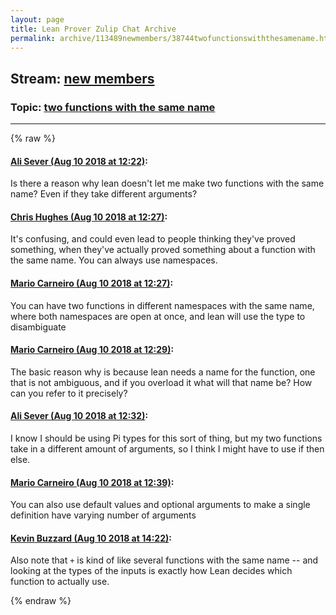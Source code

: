 ```yaml
---
layout: page
title: Lean Prover Zulip Chat Archive 
permalink: archive/113489newmembers/38744twofunctionswiththesamename.html
---
```


## Stream: [new members](index.html)
### Topic: [two functions with the same name](38744twofunctionswiththesamename.html)

---


{% raw %}
#### [ Ali Sever (Aug 10 2018 at 12:22)](https://leanprover.zulipchat.com/#narrow/stream/113489-new%20members/topic/two%20functions%20with%20the%20same%20name/near/131229114):
<p>Is there a reason why lean doesn't let me make two functions with the same name? Even if they take different arguments?</p>

#### [ Chris Hughes (Aug 10 2018 at 12:27)](https://leanprover.zulipchat.com/#narrow/stream/113489-new%20members/topic/two%20functions%20with%20the%20same%20name/near/131229303):
<p>It's confusing, and could even lead to people thinking they've proved something, when they've actually proved something about a function with the same name. You can always use namespaces.</p>

#### [ Mario Carneiro (Aug 10 2018 at 12:27)](https://leanprover.zulipchat.com/#narrow/stream/113489-new%20members/topic/two%20functions%20with%20the%20same%20name/near/131229312):
<p>You can have two functions in different namespaces with the same name, where both namespaces are open at once, and lean will use the type to disambiguate</p>

#### [ Mario Carneiro (Aug 10 2018 at 12:29)](https://leanprover.zulipchat.com/#narrow/stream/113489-new%20members/topic/two%20functions%20with%20the%20same%20name/near/131229383):
<p>The basic reason why is because lean needs a name for the function, one that is not ambiguous, and if you overload it what will that name be? How can you refer to it precisely?</p>

#### [ Ali Sever (Aug 10 2018 at 12:32)](https://leanprover.zulipchat.com/#narrow/stream/113489-new%20members/topic/two%20functions%20with%20the%20same%20name/near/131229559):
<p>I know I should be using Pi types for this sort of thing, but my two functions take in a different amount of arguments, so I think I might have to use if then else.</p>

#### [ Mario Carneiro (Aug 10 2018 at 12:39)](https://leanprover.zulipchat.com/#narrow/stream/113489-new%20members/topic/two%20functions%20with%20the%20same%20name/near/131229802):
<p>You can also use default values and optional arguments to make a single definition have varying number of arguments</p>

#### [ Kevin Buzzard (Aug 10 2018 at 14:22)](https://leanprover.zulipchat.com/#narrow/stream/113489-new%20members/topic/two%20functions%20with%20the%20same%20name/near/131233997):
<p>Also note that <code>+</code> is kind of like several functions with the same name -- and looking at the types of the inputs is exactly how Lean decides which function to actually use.</p>


{% endraw %}
